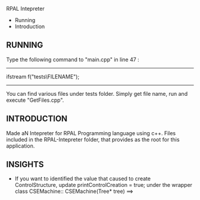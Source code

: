RPAL Intepreter

* Running
* Introduction


RUNNING
-------
Type the following command to "main.cpp" in line 47 :   

_______________________________________________________________
 
ifstream f("tests\\FILENAME");
________________________________________________________________

You can find various files under tests folder. Simply get file name, run and execute "GetFiles.cpp".



INTRODUCTION
------------
Made aN Intepreter for RPAL Programming language using c++.
Files included in the RPAL-Intepreter folder, that provides as the root for this application.


INSIGHTS
------------
* If you want to identified the value that caused to create ControlStructure, 
update printControlCreation = true; under the wrapper class
CSEMachine:: CSEMachine(Tree* tree) ==>

